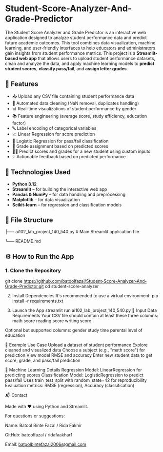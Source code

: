 # Student-Score-Analyzer-And-Grade-Predictor
The Student Score Analyzer and Grade Predictor is an interactive web application designed to analyze student performance data and predict future academic outcomes. This tool combines data visualization, machine learning, and user-friendly interfaces to help educators and administrators gain insights from student performance metrics.
This project is a **Streamlit-based web app** that allows users to upload student performance datasets, clean and analyze the data, and apply machine learning models to **predict student scores**, **classify pass/fail**, and **assign letter grades**.

## 🚀 Features
- 📤 Upload any CSV file containing student performance data  
- 🧹 Automated data cleaning (NaN removal, duplicates handling)  
- 📊 Real-time visualizations of student performance by gender  
- 📚 Feature engineering (average score, study efficiency, education factor)  
- 🔤 Label encoding of categorical variables  
- 📈 Linear Regression for score prediction  
- 🧠 Logistic Regression for pass/fail classification  
- 🏅 Grade assignment based on predicted scores  
- 🧑‍🎓 Predict scores and grades for a new student using custom inputs  
- 💡 Actionable feedback based on predicted performance

## 🧪 Technologies Used
- **Python 3.12**
- **Streamlit** – for building the interactive web app  
- **Pandas & NumPy** – for data handling and preprocessing  
- **Matplotlib** – for data visualization  
- **Scikit-learn** – for regression and classification models

## 📂 File Structure

├── ai102_lab_project_140_540.py # Main Streamlit application file

└── README.md 

## ⚙️ How to Run the App

### 1. Clone the Repository
git clone https://github.com/batoolfazal/Student-Score-Analyzer-And-Grade-Predictor.git
cd student-score-analyzer

2. Install Dependencies
It's recommended to use a virtual environment:
pip install -r requirements.txt

4. Launch the App
streamlit run ai102_lab_project_140_540.py
📄 Input Data Requirements
Your CSV file should contain at least these three columns:
math score
reading score
writing score

Optional but supported columns:
gender
study time
parental level of education

📘 Example Use Case
Upload a dataset of student performance
Explore cleaned and visualized data
Choose a subject (e.g., "math score") for prediction
View model RMSE and accuracy
Enter new student data to get score, grade, and pass/fail prediction

🤖 Machine Learning Details
Regression Model: LinearRegression for predicting scores
Classification Model: LogisticRegression to predict pass/fail
Uses train_test_split with random_state=42 for reproducibility
Evaluation metrics: RMSE (regression), Accuracy (classification)

📬 Contact

Made with ❤️ using Python and Streamlit.

For questions or suggestions:


Name: Batool Binte Fazal / Rida Fakhir

GitHub: batoolfazal / ridafaakhar1

Email: batoolbintefazal2006@gmail.com 
